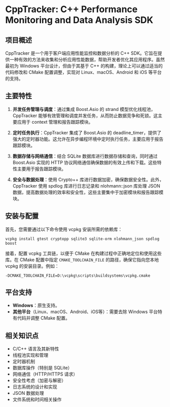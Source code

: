 # CppTracker: C++ Performance Monitoring and Data Analysis SDK

## 项目概述
CppTracker 是一个用于客户端应用性能监控和数据分析的 C++ SDK。它旨在提供一种有效的方法来收集和分析应用性能数据，帮助开发者优化其应用程序。虽然最初为 Windows 平台设计，但由于其基于 C++ 的构建，理论上可以通过适当的代码修改和 CMake 配置调整，实现对 Linux、macOS、Android 和 iOS 等平台的支持。

## 主要特性
1. **并发任务管理与调度**：通过集成 Boost.Asio 的 strand 模型优化线程池，CppTracker 能够有效管理和调度并发任务，从而防止数据竞争和死锁。这主要应用于 context 管理和报告跟踪模块。

2. **定时任务执行**：CppTracker 集成了 Boost.Asio 的 deadline_timer，提供了强大的定时器功能。这允许在异步编程环境中定时执行任务，主要应用于报告跟踪模块。

3. **数据存储与网络通信**：结合 SQLite 数据库进行数据存储和查询，同时通过 Boost.Asio 实现的 HTTP 协议网络通信确保数据的有效上传和下载。这些特性主要用于报告跟踪模块。

4. **安全与数据处理**：使用 Crypto++ 库进行数据加密，确保数据安全性。此外，CppTracker 使用 spdlog 库进行日志记录和 nlohmann::json 库处理 JSON 数据，提高数据处理的效率和安全性，这些主要集中于加密模块和报告跟踪模块。

## 安装与配置
首先，您需要通过以下命令使用 vcpkg 安装所需的依赖库：

```shell
vcpkg install gtest cryptopp sqlite3 sqlite-orm nlohmann_json spdlog boost
```

接着，配置 vcpkg 工具链，以便于 CMake 在构建过程中正确地定位和使用这些库。在 CMake 配置中指定 `CMAKE_TOOLCHAIN_FILE` 的路径，确保它指向您本地 vcpkg 的安装目录。例如：

```shell
-DCMAKE_TOOLCHAIN_FILE=D:\vcpkg\scripts\buildsystems\vcpkg.cmake
```

## 平台支持
- **Windows**：原生支持。
- **其他平台**（Linux、macOS、Android、iOS等）：需要去除 Windows 平台特有代码并调整 CMake 配置。

## 相关知识点
- C/C++ 语言及其新特性
- 线程池实现和管理
- 定时器机制
- 数据库操作（特别是 SQLite）
- 网络通信（HTTP/HTTPS 请求）
- 安全性考虑（加密与解密）
- 日志系统的设计和实现
- JSON 数据处理
- 文件系统和时间相关操作

